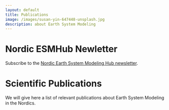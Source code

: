 ```yaml
---
layout: default
title: Publications
image: /images/susan-yin-647448-unsplash.jpg
description: about Earth System Modeling 
---
```



# Nordic ESMHub Newletter

Subscribe to the [Nordic Earth System Modeling Hub newsletter](https://tinyletter.com/NordicESMHub).
         
# Scientific Publications

We will give here a list of relevant publications about Earth System Modeling in the Nordics.
